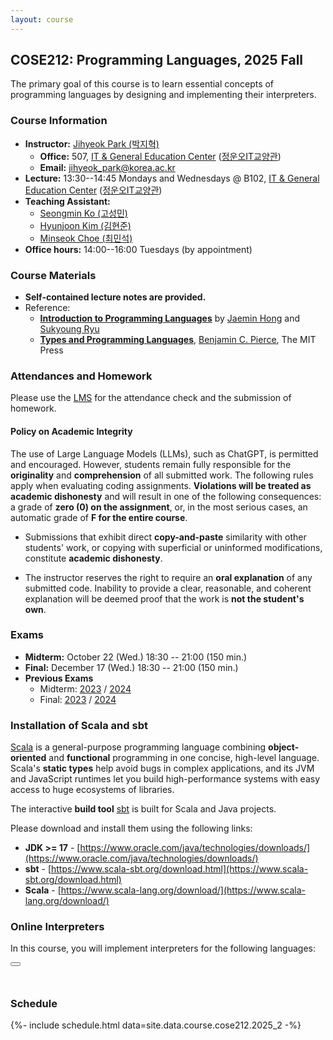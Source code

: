 ```yaml
---
layout: course
---
```

## COSE212: Programming Languages, 2025 Fall

The primary goal of this course is to learn essential concepts of programming
languages by designing and implementing their interpreters.

### Course Information

- **Instructor:** [Jihyeok Park (박지혁)](/members/jihyeok.park)
  - **Office:** 507,
    [IT & General Education Center](https://maps.app.goo.gl/PAkjVWnfKNHNASo66)
    ([정운오IT교양관](https://naver.me/GPdYvCNz))
  - **Email:** [jihyeok_park@korea.ac.kr](mailto:jihyeok_park@korea.ac.kr)
- **Lecture:** 13:30--14:45 Mondays and Wednesdays @ B102,
  [IT & General Education Center](https://maps.app.goo.gl/PAkjVWnfKNHNASo66)
  ([정운오IT교양관](https://naver.me/GPdYvCNz))
- **Teaching Assistant:**
  - [Seongmin Ko (고성민)](/members/seongmin.ko)
  - [Hyunjoon Kim (김현준)](/members/hyunjoon.kim)
  - [Minseok Choe (최민석)](/members/minseok.choe)
- **Office hours:** 14:00--16:00 Tuesdays (by appointment)

### Course Materials

- **Self-contained lecture notes are provided.**
- Reference:
  - [**Introduction to Programming Languages**](https://hjaem.info/itpl)
    by [Jaemin Hong](https://hjaem.info/)
    and [Sukyoung Ryu](https://plrg.kaist.ac.kr/ryu)
  - [**Types and Programming Languages**](https://www.cis.upenn.edu/~bcpierce/tapl/),
    [Benjamin C. Pierce](https://www.cis.upenn.edu/~bcpierce/), The MIT Press


### Attendances and Homework

Please use the [LMS](https://lms.korea.ac.kr/) for the attendance check and the
submission of homework.

#### Policy on Academic Integrity

The use of Large Language Models (LLMs), such as ChatGPT, is permitted and
encouraged. However, students remain fully responsible for the **originality**
and **comprehension** of all submitted work. The following rules apply when
evaluating coding assignments. **Violations will be treated as academic
dishonesty** and will result in one of the following consequences: a grade of
**zero (0) on the assignment**, or, in the most serious cases, an automatic
grade of **F for the entire course**.

* Submissions that exhibit direct **copy-and-paste** similarity with other
  students' work, or copying with superficial or uninformed modifications,
  constitute **academic dishonesty**.

* The instructor reserves the right to require an **oral explanation** of any
  submitted code. Inability to provide a clear, reasonable, and coherent
  explanation will be deemed proof that the work is **not the student's own**.

### Exams

- **Midterm:** October 22 (Wed.) 18:30 -- 21:00 (150 min.)
- **Final:** December 17 (Wed.) 18:30 -- 21:00 (150 min.)
- **Previous Exams**
  - Midterm:
    [2023](../2023_2/midterm.pdf) /
    [2024](../2024_2/midterm.pdf)
  - Final:
    [2023](../2023_2/final.pdf) /
    [2024](../2024_2/final.pdf)

### Installation of Scala and sbt

[Scala](https://www.scala-lang.org/) is a general-purpose programming language
combining **object-oriented** and **functional** programming in one concise,
high-level language. Scala's **static types** help avoid bugs in complex
applications, and its JVM and JavaScript runtimes let you build high-performance
systems with easy access to huge ecosystems of libraries.

The interactive **build tool** [sbt](https://www.scala-sbt.org/) is built for
Scala and Java projects.

Please download and install them using the following links:
- **JDK >= 17** -
  [https://www.oracle.com/java/technologies/downloads/](https://www.oracle.com/java/technologies/downloads/)
- **sbt** -
  [https://www.scala-sbt.org/download.html](https://www.scala-sbt.org/download.html)
- **Scala** -
  [https://www.scala-lang.org/download/](https://www.scala-lang.org/download/)


### Online Interpreters

In this course, you will implement interpreters for the following languages:

<div>
  <link rel="stylesheet" href="../lib/main.css">
  <link rel="stylesheet" href="https://cdnjs.cloudflare.com/ajax/libs/font-awesome/4.7.0/css/font-awesome.min.css">
  <script src="../lib/interp.js" defer></script>
  <script src="../lib/main.js" defer></script>
  <div class="center">
    <div id="dropdown">
      <span id="selected"></span>
      <i class="arrow fa fa-angle-up transition-all ml-auto rotate-180"></i>
      <ul style="display: none;"></ul>
    </div>
    <button id="run"><i class="fa fa-play"></i></button>
  </div>
  <div id="editor" style="font-size: .8em;"></div>
  <pre id="result" style="font-size: .8em; line-height: 15px"><br></pre>
</div>


### Schedule

<!-- load schedule with PDF files -->
{%- include schedule.html data=site.data.course.cose212.2025_2 -%}
